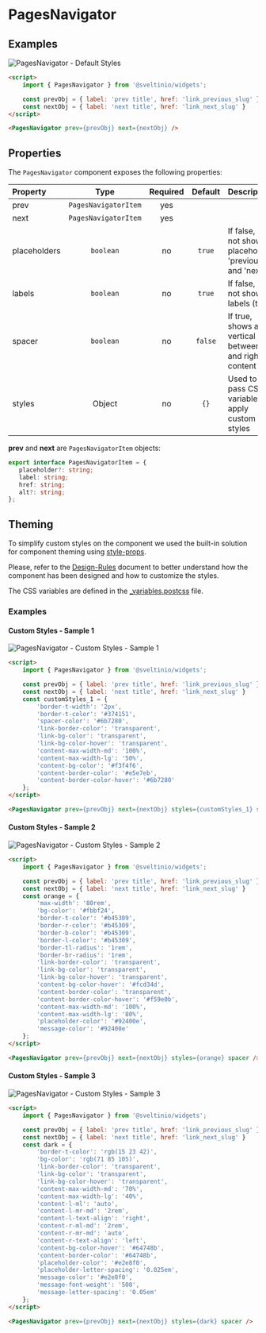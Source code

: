 # PagesNavigator

## Examples

<img src="https://statics.sveltin.io/github/components/widgets/pagesnavigator/default.gif" alt="PagesNavigator - Default Styles" />

```html
<script>
    import { PagesNavigator } from '@sveltinio/widgets';

    const prevObj = { label: 'prev title', href: 'link_previous_slug' };
    const nextObj = { label: 'next title', href: 'link_next_slug' }
</script>

<PagesNavigator prev={prevObj} next={nextObj} />
```

## Properties

The `PagesNavigator` component exposes the following properties:

| Property     | Type                 | Required | Default | Description |
| :----------- | :------------------: | :------: | :-----: | :---------- |
| prev         | `PagesNavigatorItem` |    yes   |         | |
| next         | `PagesNavigatorItem` |    yes   |         | |
| placeholders |   `boolean`          |    no    |  `true` | If false, does not show the placeholders 'previous' and 'next' |
| labels       |   `boolean`          |    no    |  `true` | If false, does not show the labels (titles)                    |
| spacer       |   `boolean`          |    no    | `false` | If true, shows a vertical line between left and right content  |
| styles       |    Object            |    no    |   `{}`  | Used to pass CSS variables to apply custom styles              |

**prev** and **next** are `PagesNavigatorItem` objects:

```typescript
export interface PagesNavigatorItem = {
   placeholder?: string;
   label: string;
   href: string;
   alt?: string;
};
```

## Theming

To simplify custom styles on the component we used the built-in solution for component theming using [style-props].

Please, refer to the [Design-Rules] document to better understand how the component has been designed and how to customize the styles.

The CSS variables are defined in the [_variables.postcss](./_variables.postcss) file.

### Examples

#### Custom Styles - Sample 1

<img src="https://statics.sveltin.io/github/components/widgets/pagesnavigator/custom_1.png" alt="PagesNavigator - Custom Styles - Sample 1" />
<br/>

```html
<script>
    import { PagesNavigator } from '@sveltinio/widgets';

    const prevObj = { label: 'prev title', href: 'link_previous_slug' };
    const nextObj = { label: 'next title', href: 'link_next_slug' }
    const customStyles_1 = {
        'border-t-width': '2px',
        'border-t-color': '#374151',
        'spacer-color': '#6b7280',
        'link-border-color': 'transparent',
        'link-bg-color': 'transparent',
        'link-bg-color-hover': 'transparent',
        'content-max-width-md': '100%',
        'content-max-width-lg': '50%',
        'content-bg-color': '#f3f4f6',
        'content-border-color': '#e5e7eb',
        'content-border-color-hover': '#6b7280'
    };
</script>

<PagesNavigator prev={prevObj} next={nextObj} styles={customStyles_1} spacer />
```

#### Custom Styles - Sample 2

<img src="https://statics.sveltin.io/github/components/widgets/pagesnavigator/custom_2.png" alt="PagesNavigator - Custom Styles - Sample 2" />
<br/>

```html
<script>
    import { PagesNavigator } from '@sveltinio/widgets';

    const prevObj = { label: 'prev title', href: 'link_previous_slug' };
    const nextObj = { label: 'next title', href: 'link_next_slug' }
    const orange = {
        'max-width': '80rem',
        'bg-color': '#fbbf24',
        'border-t-color': '#b45309',
        'border-r-color': '#b45309',
        'border-b-color': '#b45309',
        'border-l-color': '#b45309',
        'border-tl-radius': '1rem',
        'border-br-radius': '1rem',
        'link-border-color': 'transparent',
        'link-bg-color': 'transparent',
        'link-bg-color-hover': 'transparent',
        'content-bg-color-hover': '#fcd34d',
        'content-border-color': 'transparent',
        'content-border-color-hover': '#f59e0b',
        'content-max-width-md': '100%',
        'content-max-width-lg': '80%',
        'placeholder-color': '#92400e',
        'message-color': '#92400e'
    };
</script>

<PagesNavigator prev={prevObj} next={nextObj} styles={orange} spacer />
```

#### Custom Styles - Sample 3

<img src="https://statics.sveltin.io/github/components/widgets/pagesnavigator/custom_3.png" alt="PagesNavigator - Custom Styles - Sample 3" />
<br/>

```html
<script>
    import { PagesNavigator } from '@sveltinio/widgets';

    const prevObj = { label: 'prev title', href: 'link_previous_slug' };
    const nextObj = { label: 'next title', href: 'link_next_slug' }
    const dark = {
        'border-t-color': 'rgb(15 23 42)',
        'bg-color': 'rgb(71 85 105)',
        'link-border-color': 'transparent',
        'link-bg-color': 'transparent',
        'link-bg-color-hover': 'transparent',
        'content-max-width-md': '70%',
        'content-max-width-lg': '40%',
        'content-l-ml': 'auto',
        'content-l-mr-md': '2rem',
        'content-l-text-align': 'right',
        'content-r-ml-md': '2rem',
        'content-r-mr-md': 'auto',
        'content-r-text-align': 'left',
        'content-bg-color-hover': '#64748b',
        'content-border-color': '#64748b',
        'placeholder-color': '#e2e8f0',
        'placeholder-letter-spacing': '0.025em',
        'message-color': '#e2e8f0',
        'message-font-weight': '500',
        'message-letter-spacing': '0.05em'
    };
</script>

<PagesNavigator prev={prevObj} next={nextObj} styles={dark} spacer />
```

[style-props]: https://svelte.dev/docs#template-syntax-component-directives---style-props
[Design-Rules]: https://github.com/sveltinio/components-library/blob/main/docs/design-rules.md
